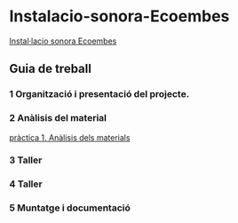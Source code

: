 # Instalacio-sonora-Ecoembes
[Instal·lacio sonora Ecoembes](https://github.com/arquesm/TdPiED/blob/master/Instalacio_sonora.md)

## Guia de treball

### 1 Organització i presentació del projecte.
### 2 Anàlisis del material
[pràctica 1. Anàlisis dels materials](materials.md)

### 3 Taller
### 4 Taller
### 5 Muntatge i documentació

